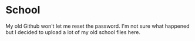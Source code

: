 # School
My old Github won't let me reset the password. I'm not sure what happened but I decided to upload a lot of my old school files here. 
